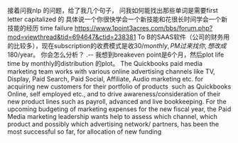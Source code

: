接着问我nlp 的问题，给了我几个句子， 问我如何能找出那些单词是需要first letter capitalized 的
具体说一个你很快学会一个新技能和花很长时间学会一个新技能的经历
time failure
https://www.1point3acres.com/bbs/forum.php?mod=viewthread&tid=694647&ctid=238381
To B的SAAS软件（公司的财务用的比较多），现在subscription的收费模式是收$30/monthly, PM过来找你, 想改成$180/year。
你会怎么分析？
.--
我想到breakeven point是6个月，然后plot life time by monthly的distribution 的plot。
The Quickbooks paid media marketing team works with various online advertising channels like TV, Display, Paid Search, Paid Social, Affiliate, Audio marketing etc. for acquiring new customers for their portfolio of products  such as Quickbooks Online, self employed etc., and to drive awareness/consideration of their new product lines such as payroll, advanced and live bookkeeping. For the upcoming budgeting of marketing expenses for the new fiscal year, the Paid Media marketing leadership wants help to assess which channel, which product and possibly which advertising network/ partners, has been the most successful so far, for allocation of new funding

